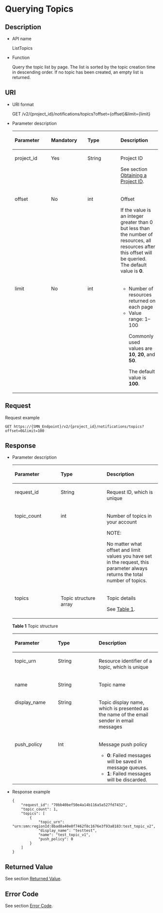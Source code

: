 # Querying Topics<a name="smn_api_51004"></a>

## Description<a name="en-us_topic_0025373767-chtext"></a>

-   API name

    ListTopics


-   Function

    Query the topic list by page. The list is sorted by the topic creation time in descending order. If no topic has been created, an empty list is returned.


## URI<a name="section30715040"></a>

-   URI format

    GET /v2/\{project\_id\}/notifications/topics?offset=\{offset\}&limit=\{limit\}


-   Parameter description

    <a name="table65858198"></a>
    <table><thead align="left"><tr id="row16627584"><th class="cellrowborder" valign="top" width="25%" id="mcps1.1.5.1.1"><p id="p4657088"><a name="p4657088"></a><a name="p4657088"></a><strong id="b842352706191030"><a name="b842352706191030"></a><a name="b842352706191030"></a>Parameter</strong></p>
    </th>
    <th class="cellrowborder" valign="top" width="25%" id="mcps1.1.5.1.2"><p id="p41679865"><a name="p41679865"></a><a name="p41679865"></a><strong id="b593421527191713"><a name="b593421527191713"></a><a name="b593421527191713"></a>Mandatory</strong></p>
    </th>
    <th class="cellrowborder" valign="top" width="22.650000000000002%" id="mcps1.1.5.1.3"><p id="p20625874"><a name="p20625874"></a><a name="p20625874"></a><strong id="b84235270619112"><a name="b84235270619112"></a><a name="b84235270619112"></a>Type</strong></p>
    </th>
    <th class="cellrowborder" valign="top" width="27.35%" id="mcps1.1.5.1.4"><p id="p60083059"><a name="p60083059"></a><a name="p60083059"></a><strong id="b84235270619115"><a name="b84235270619115"></a><a name="b84235270619115"></a>Description</strong></p>
    </th>
    </tr>
    </thead>
    <tbody><tr id="row7485743"><td class="cellrowborder" valign="top" width="25%" headers="mcps1.1.5.1.1 "><p id="p2365466"><a name="p2365466"></a><a name="p2365466"></a>project_id</p>
    </td>
    <td class="cellrowborder" valign="top" width="25%" headers="mcps1.1.5.1.2 "><p id="p57385070"><a name="p57385070"></a><a name="p57385070"></a>Yes</p>
    </td>
    <td class="cellrowborder" valign="top" width="22.650000000000002%" headers="mcps1.1.5.1.3 "><p id="p17679057"><a name="p17679057"></a><a name="p17679057"></a>String</p>
    </td>
    <td class="cellrowborder" valign="top" width="27.35%" headers="mcps1.1.5.1.4 "><p id="p12240680154940"><a name="p12240680154940"></a><a name="p12240680154940"></a>Project ID</p>
    <p id="p22717550"><a name="p22717550"></a><a name="p22717550"></a>See section <a href="obtaining-a-project-id.md">Obtaining a Project ID</a>.</p>
    </td>
    </tr>
    <tr id="row52313669"><td class="cellrowborder" valign="top" width="25%" headers="mcps1.1.5.1.1 "><p id="p9548790"><a name="p9548790"></a><a name="p9548790"></a>offset</p>
    </td>
    <td class="cellrowborder" valign="top" width="25%" headers="mcps1.1.5.1.2 "><p id="p2088631120211"><a name="p2088631120211"></a><a name="p2088631120211"></a>No</p>
    </td>
    <td class="cellrowborder" valign="top" width="22.650000000000002%" headers="mcps1.1.5.1.3 "><p id="p37041500"><a name="p37041500"></a><a name="p37041500"></a>int</p>
    </td>
    <td class="cellrowborder" valign="top" width="27.35%" headers="mcps1.1.5.1.4 "><p id="p146581828102110"><a name="p146581828102110"></a><a name="p146581828102110"></a>Offset</p>
    <p id="p21821344207"><a name="p21821344207"></a><a name="p21821344207"></a>If the value is an integer greater than 0 but less than the number of resources, all resources after this offset will be queried. The default value is <strong id="b168815174914"><a name="b168815174914"></a><a name="b168815174914"></a>0</strong>.</p>
    </td>
    </tr>
    <tr id="row51489795"><td class="cellrowborder" valign="top" width="25%" headers="mcps1.1.5.1.1 "><p id="p9923843"><a name="p9923843"></a><a name="p9923843"></a>limit</p>
    </td>
    <td class="cellrowborder" valign="top" width="25%" headers="mcps1.1.5.1.2 "><p id="p65633828"><a name="p65633828"></a><a name="p65633828"></a>No</p>
    </td>
    <td class="cellrowborder" valign="top" width="22.650000000000002%" headers="mcps1.1.5.1.3 "><p id="p14739853"><a name="p14739853"></a><a name="p14739853"></a>int</p>
    </td>
    <td class="cellrowborder" valign="top" width="27.35%" headers="mcps1.1.5.1.4 "><a name="ul38160342182720"></a><a name="ul38160342182720"></a><ul id="ul38160342182720"><li>Number of resources returned on each page</li><li>Value range: 1–100<p id="p683218308526"><a name="p683218308526"></a><a name="p683218308526"></a>Commonly used values are <strong id="b85981650205215"><a name="b85981650205215"></a><a name="b85981650205215"></a>10</strong>, <strong id="b106551253205216"><a name="b106551253205216"></a><a name="b106551253205216"></a>20</strong>, and <strong id="b11116125714526"><a name="b11116125714526"></a><a name="b11116125714526"></a>50</strong>.</p>
    <p id="p18225173316526"><a name="p18225173316526"></a><a name="p18225173316526"></a>The default value is <strong id="b842352706165234"><a name="b842352706165234"></a><a name="b842352706165234"></a>100</strong>.</p>
    </li></ul>
    </td>
    </tr>
    </tbody>
    </table>


## Request<a name="section7999906"></a>

Request example

```
GET https://{SMN_Endpoint}/v2/{project_id}/notifications/topics?offset=0&limit=100
```

## Response<a name="section4890297"></a>

-   Parameter description

    <a name="table32894845"></a>
    <table><thead align="left"><tr id="row40748571"><th class="cellrowborder" valign="top" width="31.59%" id="mcps1.1.4.1.1"><p id="p12299945"><a name="p12299945"></a><a name="p12299945"></a><strong id="b1100369615"><a name="b1100369615"></a><a name="b1100369615"></a>Parameter</strong></p>
    </th>
    <th class="cellrowborder" valign="top" width="31.59%" id="mcps1.1.4.1.2"><p id="p56771492"><a name="p56771492"></a><a name="p56771492"></a><strong id="b1959114811"><a name="b1959114811"></a><a name="b1959114811"></a>Type</strong></p>
    </th>
    <th class="cellrowborder" valign="top" width="36.82%" id="mcps1.1.4.1.3"><p id="p35088115"><a name="p35088115"></a><a name="p35088115"></a><strong id="b1310872242"><a name="b1310872242"></a><a name="b1310872242"></a>Description</strong></p>
    </th>
    </tr>
    </thead>
    <tbody><tr id="row29721263"><td class="cellrowborder" valign="top" width="31.59%" headers="mcps1.1.4.1.1 "><p id="p58612075"><a name="p58612075"></a><a name="p58612075"></a>request_id</p>
    </td>
    <td class="cellrowborder" valign="top" width="31.59%" headers="mcps1.1.4.1.2 "><p id="p49957660"><a name="p49957660"></a><a name="p49957660"></a>String</p>
    </td>
    <td class="cellrowborder" valign="top" width="36.82%" headers="mcps1.1.4.1.3 "><p id="p20038698"><a name="p20038698"></a><a name="p20038698"></a>Request ID, which is unique</p>
    </td>
    </tr>
    <tr id="row45587811"><td class="cellrowborder" valign="top" width="31.59%" headers="mcps1.1.4.1.1 "><p id="p1625174"><a name="p1625174"></a><a name="p1625174"></a>topic_count</p>
    </td>
    <td class="cellrowborder" valign="top" width="31.59%" headers="mcps1.1.4.1.2 "><p id="p64530307"><a name="p64530307"></a><a name="p64530307"></a>int</p>
    </td>
    <td class="cellrowborder" valign="top" width="36.82%" headers="mcps1.1.4.1.3 "><p id="p59572368"><a name="p59572368"></a><a name="p59572368"></a>Number of topics in your account</p>
    <div class="note" id="note48698383125"><a name="note48698383125"></a><a name="note48698383125"></a><span class="notetitle"> NOTE: </span><div class="notebody"><p id="p452954191219"><a name="p452954191219"></a><a name="p452954191219"></a>No matter what offset and limit values you have set in the request, this parameter always returns the total number of topics.</p>
    </div></div>
    </td>
    </tr>
    <tr id="row8821459"><td class="cellrowborder" valign="top" width="31.59%" headers="mcps1.1.4.1.1 "><p id="p43449544"><a name="p43449544"></a><a name="p43449544"></a>topics</p>
    </td>
    <td class="cellrowborder" valign="top" width="31.59%" headers="mcps1.1.4.1.2 "><p id="p29752153"><a name="p29752153"></a><a name="p29752153"></a>Topic structure array</p>
    </td>
    <td class="cellrowborder" valign="top" width="36.82%" headers="mcps1.1.4.1.3 "><p id="p15409255121419"><a name="p15409255121419"></a><a name="p15409255121419"></a>Topic details</p>
    <p id="p61114224"><a name="p61114224"></a><a name="p61114224"></a>See <a href="#table10636317195533">Table 1</a>.</p>
    </td>
    </tr>
    </tbody>
    </table>

    **Table  1**  Topic structure

    <a name="table10636317195533"></a>
    <table><thead align="left"><tr id="row28583391195533"><th class="cellrowborder" valign="top" width="29.69%" id="mcps1.2.4.1.1"><p id="p33553343195533"><a name="p33553343195533"></a><a name="p33553343195533"></a><strong id="b15946175092320"><a name="b15946175092320"></a><a name="b15946175092320"></a>Parameter</strong></p>
    </th>
    <th class="cellrowborder" valign="top" width="28.050000000000004%" id="mcps1.2.4.1.2"><p id="p33466243195533"><a name="p33466243195533"></a><a name="p33466243195533"></a><strong id="b144700883"><a name="b144700883"></a><a name="b144700883"></a>Type</strong></p>
    </th>
    <th class="cellrowborder" valign="top" width="42.26%" id="mcps1.2.4.1.3"><p id="p26411156195533"><a name="p26411156195533"></a><a name="p26411156195533"></a><strong id="b2090916559234"><a name="b2090916559234"></a><a name="b2090916559234"></a>Description</strong></p>
    </th>
    </tr>
    </thead>
    <tbody><tr id="row8508090195533"><td class="cellrowborder" valign="top" width="29.69%" headers="mcps1.2.4.1.1 "><p id="p18066721195533"><a name="p18066721195533"></a><a name="p18066721195533"></a>topic_urn</p>
    </td>
    <td class="cellrowborder" valign="top" width="28.050000000000004%" headers="mcps1.2.4.1.2 "><p id="p54118259195533"><a name="p54118259195533"></a><a name="p54118259195533"></a>String</p>
    </td>
    <td class="cellrowborder" valign="top" width="42.26%" headers="mcps1.2.4.1.3 "><p id="p21502874195533"><a name="p21502874195533"></a><a name="p21502874195533"></a>Resource identifier of a topic, which is unique</p>
    </td>
    </tr>
    <tr id="row39230450195533"><td class="cellrowborder" valign="top" width="29.69%" headers="mcps1.2.4.1.1 "><p id="p23549883195533"><a name="p23549883195533"></a><a name="p23549883195533"></a>name</p>
    </td>
    <td class="cellrowborder" valign="top" width="28.050000000000004%" headers="mcps1.2.4.1.2 "><p id="p28492405195533"><a name="p28492405195533"></a><a name="p28492405195533"></a>String</p>
    </td>
    <td class="cellrowborder" valign="top" width="42.26%" headers="mcps1.2.4.1.3 "><p id="p26183496195533"><a name="p26183496195533"></a><a name="p26183496195533"></a>Topic name</p>
    </td>
    </tr>
    <tr id="row28851380195533"><td class="cellrowborder" valign="top" width="29.69%" headers="mcps1.2.4.1.1 "><p id="p55260426195533"><a name="p55260426195533"></a><a name="p55260426195533"></a>display_name</p>
    </td>
    <td class="cellrowborder" valign="top" width="28.050000000000004%" headers="mcps1.2.4.1.2 "><p id="p46909558195533"><a name="p46909558195533"></a><a name="p46909558195533"></a>String</p>
    </td>
    <td class="cellrowborder" valign="top" width="42.26%" headers="mcps1.2.4.1.3 "><p id="p41577821195533"><a name="p41577821195533"></a><a name="p41577821195533"></a>Topic display name, which is presented as the name of the email sender in email messages</p>
    </td>
    </tr>
    <tr id="row44134393195533"><td class="cellrowborder" valign="top" width="29.69%" headers="mcps1.2.4.1.1 "><p id="p18116055195533"><a name="p18116055195533"></a><a name="p18116055195533"></a>push_policy</p>
    </td>
    <td class="cellrowborder" valign="top" width="28.050000000000004%" headers="mcps1.2.4.1.2 "><p id="p58114317195533"><a name="p58114317195533"></a><a name="p58114317195533"></a>Int</p>
    </td>
    <td class="cellrowborder" valign="top" width="42.26%" headers="mcps1.2.4.1.3 "><p id="p9639236195533"><a name="p9639236195533"></a><a name="p9639236195533"></a>Message push policy</p>
    <a name="ul10412105324519"></a><a name="ul10412105324519"></a><ul id="ul10412105324519"><li><strong id="b179312531221"><a name="b179312531221"></a><a name="b179312531221"></a>0</strong>: Failed messages will be saved in message queues.</li><li><strong id="b162877072614"><a name="b162877072614"></a><a name="b162877072614"></a>1</strong>: Failed messages will be discarded.</li></ul>
    </td>
    </tr>
    </tbody>
    </table>

-   Response example

    ```
    {
        "request_id": "70bb40bef50e4a14b116a5a527fd7432", 
        "topic_count": 1, 
        "topics": [
            {
                "topic_urn": "urn:smn:regionId:8bad8a40e0f7462f8c1676e3f93a8183:test_topic_v2", 
                "display_name": "testtest", 
                "name": "test_topic_v1", 
                "push_policy": 0            
            }
        ]
    }
    ```


## Returned Value<a name="section44012677"></a>

See section  [Returned Value](returned-value.md).

## Error Code<a name="section73211020122511"></a>

See section  [Error Code](error-code.md).

